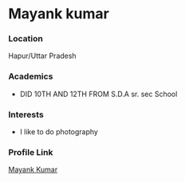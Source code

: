 # Mayank kumar

### Location

Hapur/Uttar Pradesh

### Academics

- DID 10TH AND 12TH FROM S.D.A sr. sec School 

### Interests

- I like to do photography




### Profile Link

[Mayank Kumar](https://github.com/Mayank0604)